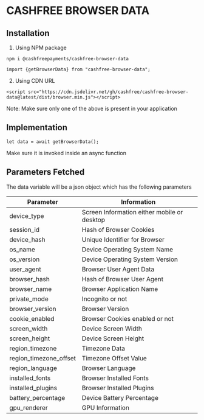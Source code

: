 
# CASHFREE BROWSER DATA 

## Installation
1. Using NPM package
```
npm i @cashfreepayments/cashfree-browser-data
```

```
import {getBrowserData} from "cashfree-browser-data";
```

2. Using CDN URL

```
<script src="https://cdn.jsdelivr.net/gh/cashfree/cashfree-browser-data@latest/dist/browser.min.js"></script>
```

Note: Make sure only one of the above is present in your application


## Implementation
```
let data = await getBrowserData();
```
Make sure it is invoked inside an async function

## Parameters Fetched 
The data variable will be a json object which has the following parameters

| Parameter            | Information                                |
| -------------------- | ------------------------------------------ | 
|device_type           |Screen Information either mobile or desktop |
|session_id            |Hash of Browser Cookies                     |
|device_hash           |Unique Identifier for Browser               |
|os_name               |Device Operating System Name                |
|os_version            |Device Operating System Version             |
|user_agent            |Browser User Agent Data                     |
|browser_hash          |Hash of Browser User Agent                  |
|browser_name          |Browser Application Name                    |
|private_mode          |Incognito or not                            |
|browser_version       |Browser Version                             |
|cookie_enabled        |Browser Cookies enabled or not              |
|screen_width          |Device Screen Width                         |
|screen_height         |Device Screen Height                        |
|region_timezone       |Timezone Data                               |
|region_timezone_offset|Timezone Offset Value                       |
|region_language       |Browser Language                            |
|installed_fonts       |Browser Installed Fonts                     |
|installed_plugins     |Browser Installed Plugins                   |
|battery_percentage    |Device Battery Percentage                   |
|gpu_renderer          |GPU Information                             |

